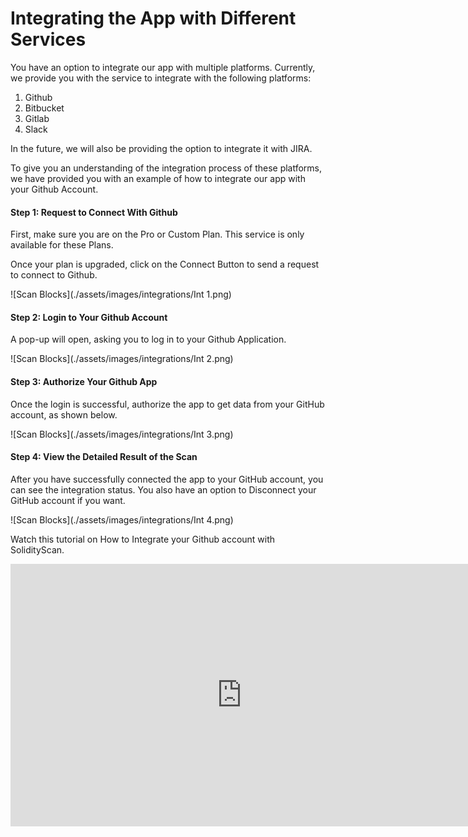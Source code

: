 # Integrating the App with Different Services

You have an option to integrate our app with multiple platforms.
Currently, we provide you with the service to integrate with the following platforms:

1. Github
2. Bitbucket
3. Gitlab
4. Slack

In the future, we will also be providing the option to integrate it with JIRA.

To give you an understanding of the integration process of these platforms, we have provided you with an example of how to integrate our app with your Github Account.

#### Step 1: Request to Connect With Github

First, make sure you are on the Pro or Custom Plan. This service is only available for these Plans.

Once your plan is upgraded, click on the Connect Button to send a request to connect to Github.

![Scan Blocks](./assets/images/integrations/Int 1.png)

#### Step 2: Login to Your Github Account

A pop-up will open, asking you to log in to your Github Application.

![Scan Blocks](./assets/images/integrations/Int 2.png)

#### Step 3: Authorize Your Github App

Once the login is successful, authorize the app to get data from your GitHub account, as shown below.

![Scan Blocks](./assets/images/integrations/Int 3.png)

#### Step 4: View the Detailed Result of the Scan

After you have successfully connected the app to your GitHub account, you can see the integration status. You also have an option to Disconnect your GitHub account if you want.

![Scan Blocks](./assets/images/integrations/Int 4.png)

Watch this tutorial on How to Integrate your Github account with SolidityScan.

<iframe width="740" height="420" src="https://www.youtube.com/embed/ppZ-ktRcC88" title="Integrate your Github account with SolidityScan" frameborder="0" allow="accelerometer; autoplay; clipboard-write; encrypted-media; gyroscope; picture-in-picture; web-share" allowfullscreen></iframe>
